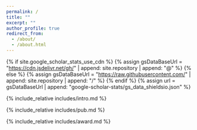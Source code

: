 ```yaml
---
permalink: /
title: ""
excerpt: ""
author_profile: true
redirect_from: 
  - /about/
  - /about.html
---
```


{% if site.google_scholar_stats_use_cdn %}
{% assign gsDataBaseUrl = "https://cdn.jsdelivr.net/gh/" | append: site.repository | append: "@" %}
{% else %}
{% assign gsDataBaseUrl = "https://raw.githubusercontent.com/" | append: site.repository | append: "/" %}
{% endif %}
{% assign url = gsDataBaseUrl | append: "google-scholar-stats/gs_data_shieldsio.json" %}



{% include_relative includes/intro.md %}

{% include_relative includes/pub.md %}

{% include_relative includes/award.md %}

<!-- {% include_relative includes/edu.md %} -->

<!-- {% include_relative includes/work.md %} -->

<br />
<br />
<br />
<br />
<br />

[//]: # (<div style="text-align: center; line-height: 100px">)

[//]: # ()
[//]: # ([//]: # &#40;<a href='https://clustrmaps.com/site/1bq4k'  title='Visit tracker'><img src='//clustrmaps.com/map_v2.png?cl=ffffff&w=300&t=tt&d=USVT5ZdiMifi_f-uIMrY3tmJJC5s1RLU2rz5sVs8mjY'/></a>&#41;)
[//]: # (<a href="https://clustrmaps.com/site/1c4l8"  title="ClustrMaps"><img src="//www.clustrmaps.com/map_v2.png?d=wbCANDozCuOy1MbWWVWYbL3ny9ukUGAYXSFvZ_6GrIQ&cl=ffffff" /></a>)

[//]: # (</div>)

<script type="text/javascript" id="clustrmaps" src="//clustrmaps.com/map_v2.js?d=wbCANDozCuOy1MbWWVWYbL3ny9ukUGAYXSFvZ_6GrIQ&cl=ffffff&w=a"></script>
[//]: # (<!-- <script type="text/javascript" id="clustrmaps" src="//clustrmaps.com/map_v2.js?d=USVT5ZdiMifi_f-uIMrY3tmJJC5s1RLU2rz5sVs8mjY&cl=ffffff&w=a"></script> -->)
